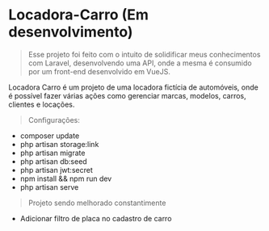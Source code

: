 # Locadora-Carro (Em desenvolvimento)

> Esse projeto foi feito com o intuito de solidificar meus conhecimentos com Laravel, desenvolvendo uma API, onde a mesma é consumido por um front-end desenvolvido em VueJS.

Locadora Carro é um projeto de uma locadora fictícia de automóveis, onde é possível fazer várias ações como gerenciar marcas, modelos, carros, clientes e locações.

> Configurações:

- composer update
- php artisan storage:link
- php artisan migrate
- php artisan db:seed
- php artisan jwt:secret
- npm install && npm run dev
- php artisan serve

> Projeto sendo melhorado constantimente

- Adicionar filtro de placa no cadastro de carro